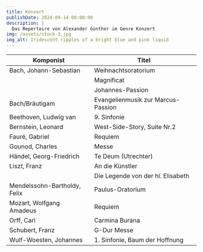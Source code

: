 ```yaml
---
title: Konzert
publishDate: 2024-09-14 00:00:00
description: |
  Das Repertoire von Alexander Günther im Genre Konzert
img: /assets/stock-3.jpg
img_alt: Iridescent ripples of a bright blue and pink liquid
---
```


| Komponist                   | Titel                                   |
|-----------------------------|----------------------------------------|
| Bach, Johann-Sebastian      | Weihnachtsoratorium                    |
|                             | Magnificat                             |
|                             | Johannes-Passion                       |
| Bach/Bräutigam              | Evangelienmusik zur Marcus-Passion     |
| Beethoven, Ludwig van       | 9. Sinfonie                            |
| Bernstein, Leonard          | West-Side-Story, Suite Nr.2            |
| Fauré, Gabriel              | Requiem                                |
| Gounod, Charles             | Messe                                  |
| Händel, Georg-Friedrich     | Te Deum (Utrechter)                    |
| Liszt, Franz                | An die Künstler                        |
|                             | Die Legende von der hl. Elisabeth      |
| Mendelssohn-Bartholdy, Felix | Paulus-Oratorium                       |
| Mozart, Wolfgang Amadeus    | Requiem                                |
| Orff, Carl                  | Carmina Burana                         |
| Schubert, Franz             | G-Dur Messe                            |
| Wulf-Woesten, Johannes      | 1. Sinfonie, Baum der Hoffnung         |
